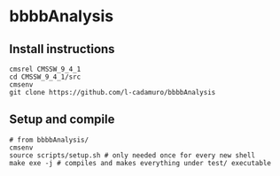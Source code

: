 # bbbbAnalysis

## Install instructions
```
cmsrel CMSSW_9_4_1
cd CMSSW_9_4_1/src
cmsenv
git clone https://github.com/l-cadamuro/bbbbAnalysis
```

## Setup and compile
```
# from bbbbAnalysis/
cmsenv
source scripts/setup.sh # only needed once for every new shell
make exe -j # compiles and makes everything under test/ executable
````
